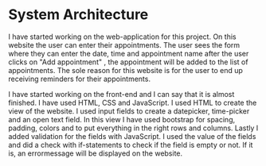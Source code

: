 # System Architecture
I have started working on the web-application for this project. On this website the user can enter their appointments. 
The user sees the form where they can enter the date, time and appointment name after the user clicks on "Add appointment"
, the appointment will be added to the list of appointments. The sole reason for this website is for the user to end up 
receiving reminders for their appointments. 

I have started working on the front-end and I can say that it is almost finished. I have used HTML, CSS and JavaScript.
I used HTML to create the view of the website. I used input fields to create a datepicker, time-picker and an open text
field. In this view I have used bootstrap for spacing, padding, colors and to put everything in the right rows and columns. 
Lastly I added validation for the fields with JavaScript. I used the value of the fields and did a check with if-statements
to check if the field is empty or not. If it is, an errormessage will be displayed on the website. 